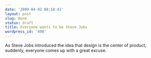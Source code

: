 ```yaml
---
date: '2009-04-02 08:18:41'
layout: post
slug: None
status: draft
title: Everyone wants to be Steve Jobs
wordpress_id: '498'
---
```


As Steve Jobs introduced the idea that design is the center of product, suddenly, everyone comes up with a great excuse.
